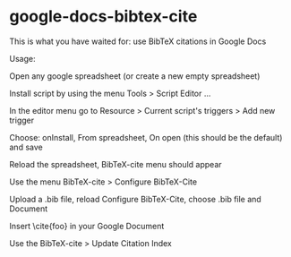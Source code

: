 google-docs-bibtex-cite
=======================

This is what you have waited for: use BibTeX citations in Google Docs

Usage: 

Open any google spreadsheet (or create a new empty spreadsheet) 

Install script by using the menu Tools > Script Editor ...

In the editor menu go to Resource > Current script's triggers > Add new trigger

Choose: onInstall, From spreadsheet, On open (this should be the default) and save

Reload the spreadsheet, BibTeX-cite menu should appear

Use the menu BibTeX-cite > Configure BibTeX-Cite

Upload a .bib file, reload Configure BibTeX-Cite, choose .bib file and Document

Insert \cite{foo} in your Google Document

Use the BibTeX-cite > Update Citation Index
